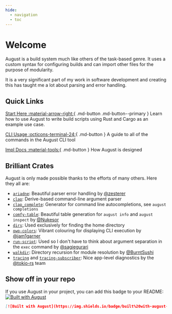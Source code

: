 ```yaml
---
hide:
  - navigation
  - toc
---
```


# Welcome

August is a build system much like others of the task-based genre.
It uses a custom syntax for configuring builds and can import other files for the purpose of modularity.

It is a very significant part of my work in software development and creating this has taught me a lot about parsing and error handling.

## Quick Links
[Start Here :material-arrow-right:](getting-started){ .md-button .md-button--primary }
Learn how to use August to write build scripts using Rust and Cargo as an example use case.

[CLI Usage :octicons-terminal-24:](getting-started/cli){ .md-button }
A guide to all of the commands in the August CLI tool

[Impl Docs :material-tools:](implementation){ .md-button }
How August is designed

## Brilliant Crates
August is only made possible thanks to the efforts of many others.
Here they all are:

- [`ariadne`](https://github.com/zesterer/ariadne): Beautiful parser error handling by [@zesterer](https://github.com/zesterer) 
- [`clap`](https://github.com/clap-rs/clap): Derive-based command-line argument parser
- [`clap_complete`](https://github.com/clap-rs/clap/tree/master/clap_complete): Generator for command line autocompletions, see `august completions`
- [`comfy-table`](https://github.com/nukesor/comfy-table): Beautiful table generation for `august info` and `august inspect` by [@Nukesor](https://github.com/nukesor)
- [`dirs`](https://github.com/dirs-dev/dirs-rs): Used exclusively for finding the home directory
- [`owo-colors`](https://github.com/jam1garner/owo-colors): Vibrant colouring for displaying CLI execution by [@jam1garner](https://github.com/jam1garner)
- [`run-script`](https://github.com/sagiegurari/run_script): Used so I don't have to think about argument separation in the `exec` command by [@sagiegurari](https://github.com/sagiegurari)
- [`walkdir`](https://github.com/BurntSushi/walkdir): Directory recursion for module resolution by [@BurntSushi](https://github.com/BurntSushi)
- [`tracing`](https://github.com/tokio-rs/tracing) and [`tracing-subscriber`](https://github.com/tokio-rs/tracing/tree/master/tracing-subscriber): Nice app-level diagnostics by the [@tokio-rs](https://github.com/tokio-rs) team

## Show off in your repo 
If you use August in your project, you can add this badge to your README: [![Built with August](https://img.shields.io/badge/built%20with-august-blueviolet)](https://github.com/ScratchCat458/august-build)
```markdown
[![Built with August](https://img.shields.io/badge/built%20with-august-blueviolet)](https://github.com/ScratchCat458/august-build)
```

